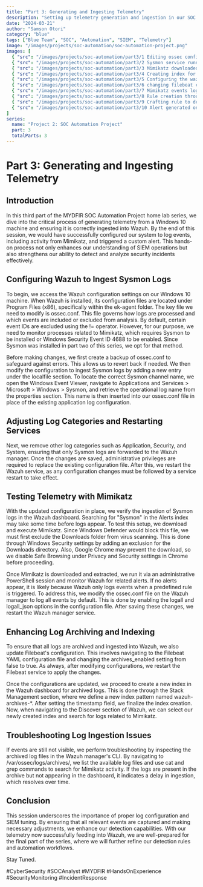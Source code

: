 ```yaml
---
title: "Part 3: Generating and Ingesting Telemetry"
description: "Setting up telemetry generation and ingestion in our SOC environment using Mimikatz and configuring Wazuh for detection"
date: "2024-03-21"
author: "Samson Otori"
category: "blue"
tags: ["Blue Team", "SOC", "Automation", "SIEM", "Telemetry"]
image: "/images/projects/soc-automation/soc-automation-project.png"
images: [
  { "src": "/images/projects/soc-automation/part3/1 Editing ossec config file to ingest sysmon logs.png", "alt": "Editing Wazuh ossec.conf File to Ingest Sysmon Logs" },
  { "src": "/images/projects/soc-automation/part3/2 Sysmon service running on windows for telemetary generation.png", "alt": "Sysmon Service Running on Windows for Telemetry Generation" },
  { "src": "/images/projects/soc-automation/part3/3 Mimikatz downloaded and running on client pc.png", "alt": "Mimikatz Downloaded and Running on Client PC" },
  { "src": "/images/projects/soc-automation/part3/4 Creating index for archives to enable us search all ingested logs.png", "alt": "Creating Index for Archives to Search All Ingested Logs" },
  { "src": "/images/projects/soc-automation/part3/5 Configuring the wazuh ossec.conf file to take all logs of everything happening.png", "alt": "Configuring Wazuh to Log All Events" },
  { "src": "/images/projects/soc-automation/part3/6 changing filebeat config in order for wazuh to ingest logs into archives.png", "alt": "Modifying Filebeat Configuration for Log Archiving" },
  { "src": "/images/projects/soc-automation/part3/7 Mimikatz events logs now ingested into archives and visible on wazuh dashboard.png", "alt": "Mimikatz Event Logs Visible in Wazuh Dashboard" },
  { "src": "/images/projects/soc-automation/part3/8 Rule creation through sysmon targeting event id 1.png", "alt": "Creating Sysmon Rule for Event ID 1" },
  { "src": "/images/projects/soc-automation/part3/9 Crafting rule to detect mimikatz (RULE CRAFTED).png", "alt": "Crafting Detection Rule for Mimikatz" },
  { "src": "/images/projects/soc-automation/part3/10 Alert generated on wazuh on mimikatz usage.png", "alt": "Wazuh Alert Generated for Mimikatz Usage" }
]
series:
  name: "Project 2: SOC Automation Project"
  part: 3
  totalParts: 3
---
```


# Part 3: Generating and Ingesting Telemetry

## Introduction

In this third part of the MYDFIR SOC Automation Project home lab series, we dive into the critical process of generating telemetry from a Windows 10 machine and ensuring it is correctly ingested into Wazuh. By the end of this session, we would have successfully configured our system to log events, including activity from Mimikatz, and triggered a custom alert. This hands-on process not only enhances our understanding of SIEM operations but also strengthens our ability to detect and analyze security incidents effectively.

## Configuring Wazuh to Ingest Sysmon Logs

To begin, we access the Wazuh configuration settings on our Windows 10 machine. When Wazuh is installed, its configuration files are located under Program Files (x86), specifically within the ek-agent folder. The key file we need to modify is ossec.conf. This file governs how logs are processed and which events are included or excluded from analysis. By default, certain event IDs are excluded using the != operator. However, for our purpose, we need to monitor processes related to Mimikatz, which requires Sysmon to be installed or Windows Security Event ID 4688 to be enabled. Since Sysmon was installed in part two of this series, we opt for that method.

Before making changes, we first create a backup of ossec.conf to safeguard against errors. This allows us to revert back if needed. We then modify the configuration to ingest Sysmon logs by adding a new entry under the localfile section. To locate the correct Sysmon channel name, we open the Windows Event Viewer, navigate to Applications and Services > Microsoft > Windows > Sysmon, and retrieve the operational log name from the properties section. This name is then inserted into our ossec.conf file in place of the existing application log configuration.

## Adjusting Log Categories and Restarting Services

Next, we remove other log categories such as Application, Security, and System, ensuring that only Sysmon logs are forwarded to the Wazuh manager. Once the changes are saved, administrative privileges are required to replace the existing configuration file. After this, we restart the Wazuh service, as any configuration changes must be followed by a service restart to take effect.

## Testing Telemetry with Mimikatz

With the updated configuration in place, we verify the ingestion of Sysmon logs in the Wazuh dashboard. Searching for "Sysmon" in the Alerts index may take some time before logs appear. To test this setup, we download and execute Mimikatz. Since Windows Defender would block this file, we must first exclude the Downloads folder from virus scanning. This is done through Windows Security settings by adding an exclusion for the Downloads directory. Also, Google Chrome may prevent the download, so we disable Safe Browsing under Privacy and Security settings in Chrome before proceeding.

Once Mimikatz is downloaded and extracted, we run it via an administrative PowerShell session and monitor Wazuh for related alerts. If no alerts appear, it is likely because Wazuh only logs events when a predefined rule is triggered. To address this, we modify the ossec.conf file on the Wazuh manager to log all events by default. This is done by enabling the logall and logall_json options in the configuration file. After saving these changes, we restart the Wazuh manager service.

## Enhancing Log Archiving and Indexing

To ensure that all logs are archived and ingested into Wazuh, we also update Filebeat's configuration. This involves navigating to the Filebeat YAML configuration file and changing the archives_enabled setting from false to true. As always, after modifying configurations, we restart the Filebeat service to apply the changes.

Once the configurations are updated, we proceed to create a new index in the Wazuh dashboard for archived logs. This is done through the Stack Management section, where we define a new index pattern named wazuh-archives-*. After setting the timestamp field, we finalize the index creation. Now, when navigating to the Discover section of Wazuh, we can select our newly created index and search for logs related to Mimikatz.

## Troubleshooting Log Ingestion Issues

If events are still not visible, we perform troubleshooting by inspecting the archived log files in the Wazuh manager's CLI. By navigating to /var/ossec/logs/archives/, we list the available log files and use cat and grep commands to search for Mimikatz activity. If the logs are present in the archive but not appearing in the dashboard, it indicates a delay in ingestion, which resolves over time.

## Conclusion

This session underscores the importance of proper log configuration and SIEM tuning. By ensuring that all relevant events are captured and making necessary adjustments, we enhance our detection capabilities. With our telemetry now successfully feeding into Wazuh, we are well-prepared for the final part of the series, where we will further refine our detection rules and automation workflows.

Stay Tuned.

#CyberSecurity #SOCAnalyst #MYDFIR #HandsOnExperience #SecurityMonitoring #IncidentResponse 